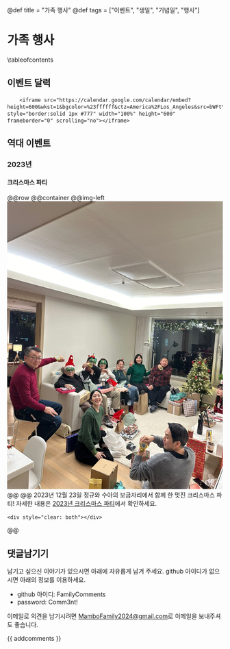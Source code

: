@def title = "가족 행사"
@def tags = ["이벤트", "생일", "기념일", "행사"]

# 가족 행사

\tableofcontents <!-- you can use \toc as well -->



## 이벤트 달력
~~~
    <iframe src="https://calendar.google.com/calendar/embed?height=600&wkst=1&bgcolor=%23ffffff&ctz=America%2FLos_Angeles&src=bWFtYm9mYW1pbHkyMDI0QGdtYWlsLmNvbQ&color=%23039BE5" style="border:solid 1px #777" width="100%" height="600" frameborder="0" scrolling="no"></iframe>
~~~

## 역대 이벤트

### 2023년

#### 크리스마스 파티

   

@@row
@@container
@@img-left ![](/assets/images/events/2023/christmas_party.jpg) @@
@@
2023년 12월 23일 정규와 수아의 보금자리에서 함께 한 멋진 크리스마스 파티!
자세한 내용은 [2023년 크리스마스 파티](/events/2023/christmas_party/)에서 확인하세요.
~~~
<div style="clear: both"></div>
~~~
@@

## 댓글남기기

남기고 싶으신 이야기가 있으시면 아래에 자유롭게 남겨 주세요. github 아이디가 없으시면 아래의 정보를 이용하세요.

* github 아이디: FamilyComments
* password: Comm3nt!

이메일로 의견을 남기시려면 [MamboFamily2024@gmail.com](mailto:MamboFamily2024@gmail.com)로 이메일을 보내주셔도 좋습니다.

{{ addcomments }}